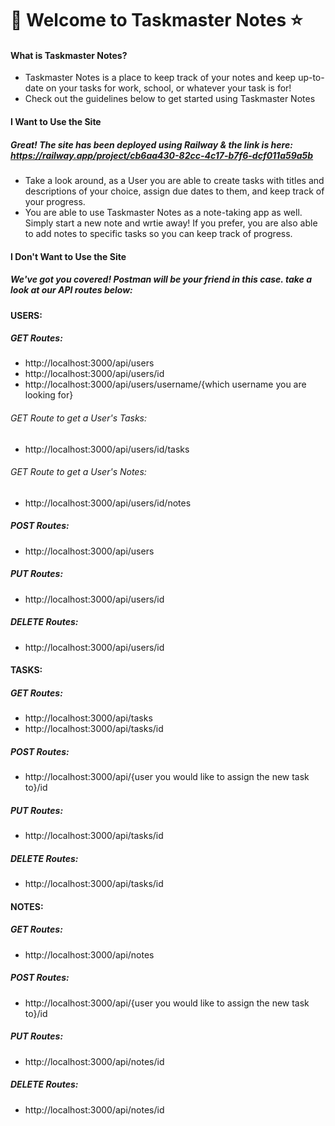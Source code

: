 # 📆 Welcome to Taskmaster Notes ⭐️

#### What is Taskmaster Notes? 
* Taskmaster Notes is a place to keep track of your notes and keep up-to-date on your tasks for work, school, or whatever your task is for!
* Check out the guidelines below to get started using Taskmaster Notes 

#### I Want to Use the Site
##### Great! The site has been deployed using Railway & the link is here: https://railway.app/project/cb6aa430-82cc-4c17-b7f6-dcf011a59a5b
* Take a look around, as a User you are able to create tasks with titles and descriptions of your choice, assign due dates to them, and keep track of your progress.
* You are able to use Taskmaster Notes as a note-taking app as well. Simply start a new note and wrtie away! If you prefer, you are also able to add notes to specific tasks so you can keep track of progress. 

#### I Don't Want to Use the Site
##### We've got you covered! Postman will be your friend in this case. take a look at our API routes below:
#### USERS:
##### GET Routes:
* http://localhost:3000/api/users
* http://localhost:3000/api/users/id
* http://localhost:3000/api/users/username/{which username you are looking for}
###### GET Route to get a User's Tasks:
* http://localhost:3000/api/users/id/tasks
###### GET Route to get a User's Notes:
* http://localhost:3000/api/users/id/notes
##### POST Routes:
* http://localhost:3000/api/users
##### PUT Routes:
* http://localhost:3000/api/users/id
##### DELETE Routes:
* http://localhost:3000/api/users/id
#### TASKS:
##### GET Routes:
* http://localhost:3000/api/tasks
* http://localhost:3000/api/tasks/id
##### POST Routes:
* http://localhost:3000/api/{user you would like to assign the new task to}/id
##### PUT Routes:
* http://localhost:3000/api/tasks/id
##### DELETE Routes:
* http://localhost:3000/api/tasks/id
#### NOTES:
##### GET Routes:
* http://localhost:3000/api/notes
##### POST Routes:
* http://localhost:3000/api/{user you would like to assign the new task to}/id
##### PUT Routes:
* http://localhost:3000/api/notes/id
##### DELETE Routes:
* http://localhost:3000/api/notes/id
